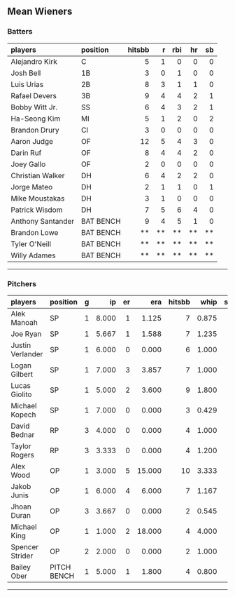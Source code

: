 ## Mean Wieners

### Batters

 
|players           |position  | hitsbb|  r| rbi| hr| sb| 
|:-----------------|:---------|------:|--:|---:|--:|--:| 
|Alejandro Kirk    |C         |      5|  1|   0|  0|  0| 
|Josh Bell         |1B        |      3|  0|   1|  0|  0| 
|Luis Urias        |2B        |      8|  3|   1|  1|  0| 
|Rafael Devers     |3B        |      9|  4|   4|  2|  1| 
|Bobby Witt Jr.    |SS        |      6|  4|   3|  2|  1| 
|Ha-Seong Kim      |MI        |      5|  1|   2|  0|  2| 
|Brandon Drury     |CI        |      3|  0|   0|  0|  0| 
|Aaron Judge       |OF        |     12|  5|   4|  3|  0| 
|Darin Ruf         |OF        |      8|  4|   4|  2|  0| 
|Joey Gallo        |OF        |      2|  0|   0|  0|  0| 
|Christian Walker  |DH        |      6|  4|   2|  2|  0| 
|Jorge Mateo       |DH        |      2|  1|   1|  0|  1| 
|Mike Moustakas    |DH        |      3|  1|   0|  0|  0| 
|Patrick Wisdom    |DH        |      7|  5|   6|  4|  0| 
|Anthony Santander |BAT BENCH |      9|  4|   5|  1|  0| 
|Brandon Lowe      |BAT BENCH |     **| **|  **| **| **| 
|Tyler O'Neill     |BAT BENCH |     **| **|  **| **| **| 
|Willy Adames      |BAT BENCH |     **| **|  **| **| **| 


* * *

### Pitchers

 
|players          |position    |  g|    ip| er|    era| hitsbb|  whip| so|  w| sv| 
|:----------------|:-----------|--:|-----:|--:|------:|------:|-----:|--:|--:|--:| 
|Alek Manoah      |SP          |  1| 8.000|  1|  1.125|      7| 0.875|  4|  1|  0| 
|Joe Ryan         |SP          |  1| 5.667|  1|  1.588|      7| 1.235|  6|  1|  0| 
|Justin Verlander |SP          |  1| 6.000|  0|  0.000|      6| 1.000|  8|  1|  0| 
|Logan Gilbert    |SP          |  1| 7.000|  3|  3.857|      7| 1.000|  4|  0|  0| 
|Lucas Giolito    |SP          |  1| 5.000|  2|  3.600|      9| 1.800|  7|  0|  0| 
|Michael Kopech   |SP          |  1| 7.000|  0|  0.000|      3| 0.429|  6|  1|  0| 
|David Bednar     |RP          |  3| 4.000|  0|  0.000|      4| 1.000|  4|  1|  1| 
|Taylor Rogers    |RP          |  3| 3.333|  0|  0.000|      4| 1.200|  5|  0|  2| 
|Alex Wood        |OP          |  1| 3.000|  5| 15.000|     10| 3.333|  4|  0|  0| 
|Jakob Junis      |OP          |  1| 6.000|  4|  6.000|      7| 1.167|  2|  0|  0| 
|Jhoan Duran      |OP          |  3| 3.667|  0|  0.000|      2| 0.545|  6|  0|  1| 
|Michael King     |OP          |  1| 1.000|  2| 18.000|      4| 4.000|  1|  0|  0| 
|Spencer Strider  |OP          |  2| 2.000|  0|  0.000|      2| 1.000|  3|  0|  0| 
|Bailey Ober      |PITCH BENCH |  1| 5.000|  1|  1.800|      4| 0.800|  4|  0|  0| 


* * *


